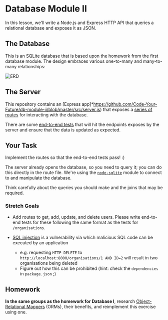 # Database Module II

In this lesson, we'll write a Node.js and Express HTTP API that queries a relational database and exposes it as JSON.


## The Database

This is an SQLite database that is based upon the homework from the first database module. The design embraces various one-to-many and many-to-many relationships:

![ERD](http://i.imgur.com/e8No8Xt.png)


## The Server

This repository contains an [Express app]*https://github.com/Code-Your-Future/db-module-ii/blob/master/src/server.js) that exposes a [series of routes](https://github.com/Code-Your-Future/db-module-ii/blob/master/src/routes/organisations.js) for interacting with the database.

There are some [end-to-end tests](https://github.com/Code-Your-Future/db-module-ii/blob/master/test/e2e-test.js) that will hit the endpoints exposes by the server and ensure that the data is updated as expected.


## Your Task

Implement the routes so that the end-to-end tests pass! :)

The server already opens the database, so you need to query it; you can do this directly in the route file. We're using the [`node-sqlite`](https://github.com/kriasoft/node-sqlite) module to connect to and manipulate the database.

Think carefully about the queries you should make and the joins that may be required.


### Stretch Goals

* Add routes to get, add, update, and delete users. Please write end-to-end tests for these following the same format as the tests for `/organisations`.

* [SQL injection](https://en.wikipedia.org/wiki/SQL_injection) is a vulnerability via which malicious SQL code can be executed by an application
  * e.g. requesting `HTTP DELETE` to `http://localhost:8000/organisations/1 AND ID=2` will result in two organisations being deleted
  * Figure out how this can be prohibited (hint: check the `dependencies` in `package.json` ;)


## Homework

**In the same groups as the homework for Database I**, research [Object-Relational Mappers](https://en.wikipedia.org/wiki/Object-relational_mapping) (ORMs), their benefits, and reimplement this exercise using one.